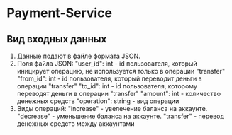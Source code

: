 # Payment-Service

## Вид входных данных

1. Данные подают в файле формата JSON.
2. Поля файла JSON:
   "user_id": int - id пользователя, который иницирует операцию, не используется только в операции "transfer"
   "from_id": int - id пользователя, который переводит деньги в операции "transfer"
   "to_id": int - id пользователя, которому переводят деньги в операции "transfer"
   "amount": int - количество денежных средств
   "operation": string - вид операции
3. Виды операций:
   "increase" - увелечение баланса на аккаунте.
   "decrease" - уменьшение баланса на аккаунте.
   "transfer" - перевод денежных средств между аккаунтами